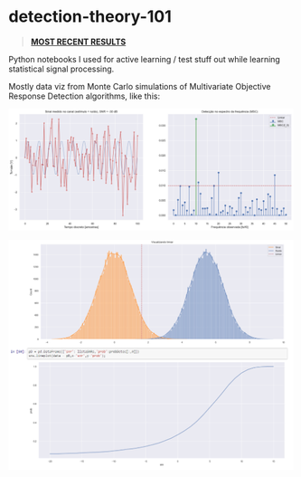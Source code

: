 # detection-theory-101

> **[MOST RECENT RESULTS](https://htmlpreview.github.io/?https://github.com/Alexandre-Caldeira/detection-theory-101/blob/gh-pages/main.html)**

Python notebooks I used for active learning / test stuff out while learning statistical signal processing.

Mostly data viz from Monte Carlo simulations of Multivariate Objective Response Detection algorithms, like this:

![](https://github.com/Alexandre-Caldeira/detection-theory-101/blob/main/res/visualizacao_MSC_singleshot-python.png)

![](https://raw.githubusercontent.com/Alexandre-Caldeira/detection-theory-101/main/rd_viz.png)
